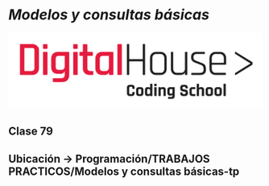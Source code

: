 # *Modelos y consultas básicas*

![logo](/public/img/logo-DH.png)

## Clase 79

## Ubicación -> Programación/TRABAJOS PRACTICOS/Modelos y consultas básicas-tp